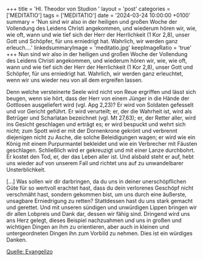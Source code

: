 +++
title = 'Hl. Theodor von Studion  '
layout = 'post'
categories = ['MEDITATIO']
tags = ['MEDITATIO']
date = '2024-03-24 10:00:00 +0100'
summary = 'Nun sind wir also in der heiligen und großen Woche der Vollendung des Leidens Christi angekommen, und wiederum hören wir, wie, wie oft, wann und wie tief sich der Herr der Herrlichkeit (1 Kor 2,8), unser Gott und Schöpfer, für uns erniedrigt hat. Wahrlich, wir werden ganz erleuch....'
linkedsummaryImage = 'meditatio.jpg'
keepImageRatio = 'true'
+++
Nun sind wir also in der heiligen und großen Woche der Vollendung des Leidens Christi angekommen, und wiederum hören wir, wie, wie oft, wann und wie tief sich der Herr der Herrlichkeit (1 Kor 2,8), unser Gott und Schöpfer, für uns erniedrigt hat. Wahrlich, wir werden ganz erleuchtet, wenn wir uns wieder neu von all dem ergreifen lassen.<!--more-->
 
Denn welche versteinerte Seele wird nicht von Reue ergriffen und lässt sich beugen, wenn sie hört, dass der Herr von einem Jünger in die Hände der Gottlosen ausgeliefert wird (vgl. Apg 2,23)? Er wird von Soldaten gefesselt und vor Gericht geführt. Er wird verurteilt; er, der die Wahrheit ist, wird als Betrüger und Scharlatan bezeichnet (vgl. Mt 27,63); er, der Retter aller, wird ins Gesicht geschlagen und erträgt es; er wird bespuckt und wehrt sich nicht; zum Spott wird er mit der Dornenkrone gekrönt und verbrennt diejenigen nicht zu Asche, die solche Beleidigungen wagen; er wird wie ein König mit einem Purpurmantel bekleidet und wie ein Verbrecher mit Fäusten geschlagen. Schließlich wird er gekreuzigt und mit einer Lanze durchbohrt. Er kostet den Tod, er, der das Leben aller ist. Und alsbald steht er auf, hebt uns wieder auf von unserem Fall und richtet uns auf zu unwandelbarer Unsterblichkeit.
 
[…] Was sollen wir dir darbringen, da du uns in deiner unerschöpflichen Güte für so wertvoll erachtet hast, dass du dein verlorenes Geschöpf nicht verschmäht hast, sondern gekommen bist, um uns durch eine äußerste, unsagbare Erniedrigung zu retten? Stattdessen hast du uns stark gemacht und gerettet. Und mit unseren sündigen und unwürdigen Lippen bringen wir dir allen Lobpreis und Dank dar, dessen wir fähig sind. Dringend wird uns ans Herz gelegt, dieses Beispiel nachzuahmen und uns in großen und wichtigen Dingen an ihm zu orientieren, aber auch in kleinen und untergeordneten Dingen ihn zum Vorbild zu nehmen. Dies ist ein würdiges Danken.


[Quelle: Evangelizo](https://evangeliumtagfuertag.org/DE/gospel)
